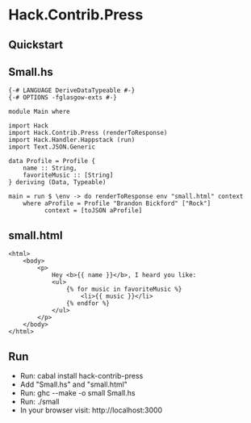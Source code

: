 Hack.Contrib.Press
====================

Quickstart
-------------

Small.hs
--------

    {-# LANGUAGE DeriveDataTypeable #-}
    {-# OPTIONS -fglasgow-exts #-}

    module Main where

    import Hack
    import Hack.Contrib.Press (renderToResponse)
    import Hack.Handler.Happstack (run)
    import Text.JSON.Generic

    data Profile = Profile {
        name :: String,
        favoriteMusic :: [String]
    } deriving (Data, Typeable)

    main = run $ \env -> do renderToResponse env "small.html" context
        where aProfile = Profile "Brandon Bickford" ["Rock"]
              context = [toJSON aProfile]

small.html
----------

    <html>
        <body>
            <p>
                Hey <b>{{ name }}</b>, I heard you like:
                <ul>
                    {% for music in favoriteMusic %}
                        <li>{{ music }}</li>
                    {% endfor %}
                </ul>     
            </p>
        </body>
    </html>

Run 
---
  - Run: cabal install hack-contrib-press
  - Add "Small.hs" and "small.html"
  - Run: ghc --make -o small Small.hs
  - Run: ./small
  - In your browser visit: http://localhost:3000
